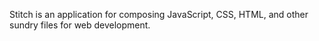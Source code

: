Stitch is an application for composing JavaScript, CSS, HTML, and other sundry files for web development.